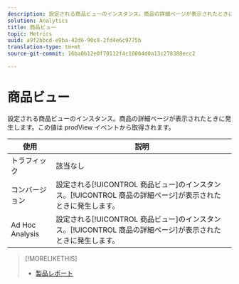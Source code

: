 ```yaml
---
description: 設定される商品ビューのインスタンス。商品の詳細ページが表示されたときに発生します。この値は prodView イベントから取得されます。
solution: Analytics
title: 商品ビュー
topic: Metrics
uuid: a9f2bbcd-e9ba-42d6-90c8-2fd4e6c9775b
translation-type: tm+mt
source-git-commit: 16ba0b12e0f70112f4c10804d0a13c278388ecc2

---
```



# 商品ビュー

設定される商品ビューのインスタンス。商品の詳細ページが表示されたときに発生します。この値は prodView イベントから取得されます。

| 使用 | 説明 |
|---|---|
| トラフィック | 該当なし |
| コンバージョン | 設定される[!UICONTROL 商品ビュー]のインスタンス。[!UICONTROL 商品の詳細ページ]が表示されたときに発生します。 |
| Ad Hoc Analysis | 設定される[!UICONTROL 商品ビュー]のインスタンス。[!UICONTROL 商品の詳細ページ]が表示されたときに発生します。 |

>[!MORELIKETHIS]
>
>* [製品レポート](/help/components/c-variables/dimensionslist/reports-products.md)

